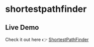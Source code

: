 # shortestpathfinder
## Live Demo
Check it out here 👉 [ShortestPathFinder](https://aryanshiju951.github.io/shortestpathfinder/)
